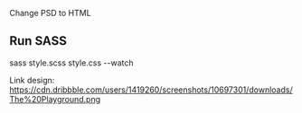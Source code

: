 Change PSD to HTML

## Run SASS

sass style.scss style.css --watch

Link design: https://cdn.dribbble.com/users/1419260/screenshots/10697301/downloads/The%20Playground.png
